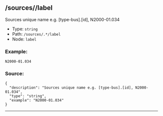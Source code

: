 ## /sources/<RegExp>/label

Sources unique name e.g. [type-bus].[id], N2000-01.034

* Type: `string`
* Path: `/sources/.*/label`
* Node: `label`

### Example:
```
N2000-01.034
```

### Source:
```
{
  "description": "Sources unique name e.g. [type-bus].[id], N2000-01.034",
  "type": "string",
  "example": "N2000-01.034"
}
```

---
